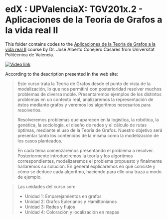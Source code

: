 # edX : UPValenciaX: TGV201x.2 - Aplicaciones de la Teoría de Grafos a la vida real II

This folder contains codes to the [Aplicaciones de la Teoría de Grafos a la vida real II](https://www.edx.org/course/aplicaciones-de-la-teoria-de-grafos-la-upvalenciax-tgv201x-2-1) course by Dr. José Alberto Conejero Casares from Universitat Politècnica de Valencia. 

[![Video link](https://img.youtube.com/vi/R0JBjqRbRvY/0.jpg)](https://www.youtube.com/watch?v=R0JBjqRbRvY "Introduction")

According to the description presented in the web site:

> Este curso trata la Teoría de Grafos desde el punto de vista de la modelización, lo que nos permitirá con posterioridad resolver muchos problemas de diversa índole. Presentaremos ejemplos de los distintos problemas en un contexto real, analizaremos la representación de éstos mediante grafos y veremos los algoritmos necesarios para resolverlos.
> 
> Resolveremos problemas que aparecen en la logística, la robótica, la genética, la sociología, el diseño de redes y el cálculo de rutas óptimas, mediante el uso de la Teoría de Grafos. Nuestro objetivo será presentar tanto los contenidos de la misma como la modelización de los casos planteados.
> 
> En cada tema comenzaremos presentando el problema a resolver. Posteriormente introduciremos la teoría y los algoritmos correspondientes, modelizaremos el problema propuesto y finalmente hallaremos su solución. En general explicaremos en qué consiste y cómo se deduce cada algoritmo, haciendo para ello una traza a modo de ejemplo.

> Las unidades del curso son:
> - Unidad 1: Emparejamientos en grafos
> - Unidad 2: Grafos Eulerianos y Hamiltonianos
> - Unidad 3: Redes y flujos
> - Unidad 4: Coloración y localización en mapas

